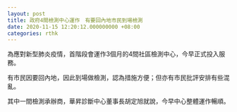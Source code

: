 ```yaml
---
layout: post
title: 政府4間檢測中心運作　有要回內地市民到場檢測
date: 2020-11-15 12:20:12.000000000 +08:00
categories: rthk
---
```


為應對新型肺炎疫情，首階段會運作3個月的4間社區檢測中心，今早正式投入服務。

有市民因要回內地，因此到場做檢測，認為措施方便；但亦有市民批評安排有些混亂。

其中一間檢測承辦商，華昇診斷中心董事長胡定旭就說，今早中心整體運作暢順。
